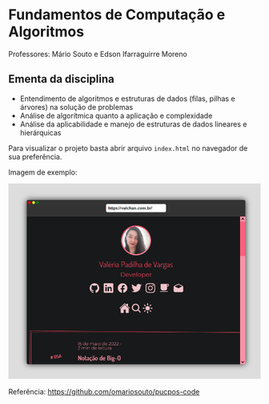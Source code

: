 # Fundamentos de Computação e Algoritmos

Professores: Mário Souto e Edson Ifarraguirre Moreno

## Ementa da disciplina

- Entendimento de algoritmos e estruturas de dados (filas, pilhas e árvores) na solução de problemas
- Análise de algorítmica quanto a aplicação e complexidade 
- Análise da aplicabilidade e manejo de estruturas de dados lineares e hierárquicas

Para visualizar o projeto basta abrir arquivo `index.html` no navegador de sua preferência.

Imagem de exemplo:

![Exemplo](https://github.com/ValchanOficial/PUCRS-FullstackDevelopment/blob/main/01_Fundamentos/imgs/img.png)

Referência:
https://github.com/omariosouto/pucpos-code
